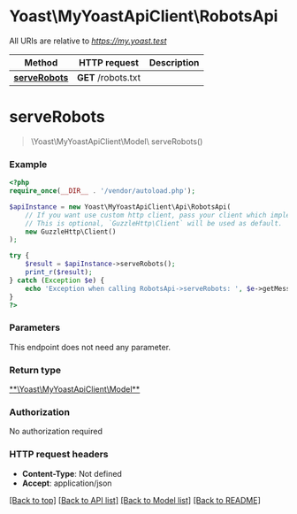 # Yoast\MyYoastApiClient\RobotsApi

All URIs are relative to *https://my.yoast.test*

Method | HTTP request | Description
------------- | ------------- | -------------
[**serveRobots**](RobotsApi.md#serverobots) | **GET** /robots.txt | 

# **serveRobots**
> \Yoast\MyYoastApiClient\Model\ serveRobots()



### Example
```php
<?php
require_once(__DIR__ . '/vendor/autoload.php');

$apiInstance = new Yoast\MyYoastApiClient\Api\RobotsApi(
    // If you want use custom http client, pass your client which implements `GuzzleHttp\ClientInterface`.
    // This is optional, `GuzzleHttp\Client` will be used as default.
    new GuzzleHttp\Client()
);

try {
    $result = $apiInstance->serveRobots();
    print_r($result);
} catch (Exception $e) {
    echo 'Exception when calling RobotsApi->serveRobots: ', $e->getMessage(), PHP_EOL;
}
?>
```

### Parameters
This endpoint does not need any parameter.

### Return type

[**\Yoast\MyYoastApiClient\Model\**](../Model/.md)

### Authorization

No authorization required

### HTTP request headers

 - **Content-Type**: Not defined
 - **Accept**: application/json

[[Back to top]](#) [[Back to API list]](../../README.md#documentation-for-api-endpoints) [[Back to Model list]](../../README.md#documentation-for-models) [[Back to README]](../../README.md)

